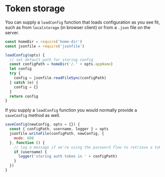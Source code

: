 # Token storage

You can supply a `loadConfig` function that loads configuration as you see fit, such as from `localstorage` (in browser client) or from a `.json` file on the server.

```js
const homeDir = require('home-dir')
const jsonfile = require('jsonfile')

loadConfig(opts) {
  // set default path for storing config
  const configPath = homeDir('/.' + opts.appName)
  let config
  try {
    config = jsonfile.readFileSync(configPath)
  } catch (e) {
    config = {}
  }
  return config
}
```

If you supply a `loadConfig` function you would normally provide a `saveConfig` method as well.

```js
saveConfig(newConfig, opts = {}) {
  const { configPath, username, logger } = opts
  jsonfile.writeFile(configPath, newConfig, {
    mode: 600
  }, function () {
    // log a message if we're using the password flow to retrieve a token
    if (username) {
      logger('storing auth token in ' + configPath)
    }
  })
}
```

